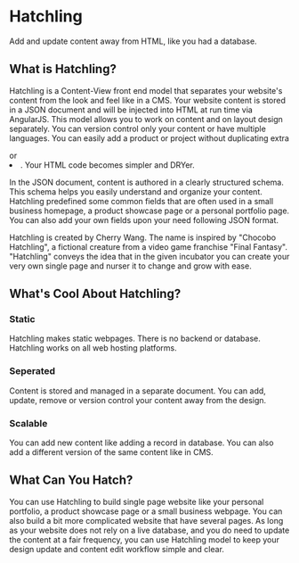 # Hatchling
Add and update content away from HTML, like you had a database.
## What is Hatchling?

Hatchling is a Content-View front end model that separates your website's content from the look and feel like in a CMS.
Your website content is stored in a JSON document and will be injected into HTML at run time via AngularJS. This model allows you to work on content and on layout design separately. You can version control only your content or have multiple languages. You can easily add a product or project without duplicating extra <div> or <li>. Your HTML code becomes simpler and DRYer.

In the JSON document, content is authored in a clearly structured schema. This schema helps you easily understand and organize your content. Hatchling predefined some common fields that are often used in a small business homepage, a product showcase page or a personal portfolio page. You can also add your own fields upon your need following JSON format.

Hatchling is created by Cherry Wang. The name is inspired by "Chocobo Hatchling", a fictional creature from a video game franchise "Final Fantasy". "Hatchling" conveys the idea that in the given incubator you can create your very own single page and nurser it to change and grow with ease.
## What's Cool About Hatchling?
### Static
Hatchling makes static webpages. There is no backend or database. Hatchling works on all web hosting platforms.
### Seperated
Content is stored and managed in a separate document. You can add, update, remove or version control your content away from the design.
### Scalable
You can add new content like adding a record in database. You can also add a different version of the same content like in CMS.
## What Can You Hatch?
You can use Hatchling to build single page website like your personal portfolio, a product showcase page or a small business webpage. You can also build a bit more complicated website that have several pages. As long as your website does not rely on a live database, and you do need to update the content at a fair frequency, you can use Hatchling model to keep your design update and content edit workflow simple and clear.
